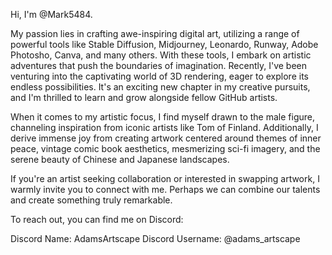 Hi, I'm @Mark5484.  

My passion lies in crafting awe-inspiring digital art, utilizing a range of powerful tools like Stable Diffusion, Midjourney, Leonardo, 
Runway, Adobe Photosho, Canva, and many others. With these tools, I embark on artistic adventures that push the boundaries of imagination.
Recently, I've been venturing into the captivating world of 3D rendering, eager to explore its endless possibilities. It's an exciting new chapter 
in my creative pursuits, and I'm thrilled to learn and grow alongside fellow GitHub artists. 

When it comes to my artistic focus, I find myself drawn to the male figure, channeling inspiration from iconic artists like Tom of Finland. 
Additionally, I derive immense joy from creating artwork centered around themes of inner peace, vintage comic book aesthetics, mesmerizing sci-fi imagery, 
and the serene beauty of Chinese and Japanese landscapes.

If you're an artist seeking collaboration or interested in swapping artwork, I warmly invite you to connect with me. 
Perhaps we can combine our talents and create something truly remarkable.

To reach out, you can find me on Discord:

Discord Name: AdamsArtscape
Discord Username: @adams_artscape
